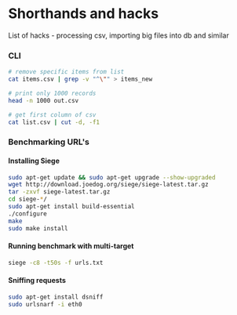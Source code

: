 # Shorthands and hacks

List of hacks - processing csv, importing big files into db and similar

### CLI  

```bash
# remove specific items from list
cat items.csv | grep -v "^\"" > items_new

# print only 1000 records
head -n 1000 out.csv

# get first column of csv
cat list.csv | cut -d, -f1
```

### Benchmarking URL's

#### Installing Siege

```bash
sudo apt-get update && sudo apt-get upgrade --show-upgraded
wget http://download.joedog.org/siege/siege-latest.tar.gz
tar -zxvf siege-latest.tar.gz
cd siege-*/
sudo apt-get install build-essential
./configure
make
sudo make install
```

#### Running benchmark with multi-target

```bash
siege -c8 -t50s -f urls.txt
```

#### Sniffing requests

```bash
sudo apt-get install dsniff 
sudo urlsnarf -i eth0
```
